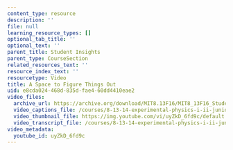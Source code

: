 ```yaml
---
content_type: resource
description: ''
file: null
learning_resource_types: []
optional_tab_title: ''
optional_text: ''
parent_title: Student Insights
parent_type: CourseSection
related_resources_text: ''
resource_index_text: ''
resourcetype: Video
title: A Space to Figure Things Out
uid: e8cda024-468d-835d-fae4-60dd4410eae2
video_files:
  archive_url: https://archive.org/download/MIT8.13F16/MIT8_13F16_Students_Space_to_Figure_Things_Out_300k.mp4
  video_captions_file: /courses/8-13-14-experimental-physics-i-ii-junior-lab-fall-2016-spring-2017/376bea8858165d5da8f4a54df4ea87e2_uyZkD_6fd9c.vtt
  video_thumbnail_file: https://img.youtube.com/vi/uyZkD_6fd9c/default.jpg
  video_transcript_file: /courses/8-13-14-experimental-physics-i-ii-junior-lab-fall-2016-spring-2017/9c0475408aa3c1625706048eec487120_uyZkD_6fd9c.pdf
video_metadata:
  youtube_id: uyZkD_6fd9c
---
```

